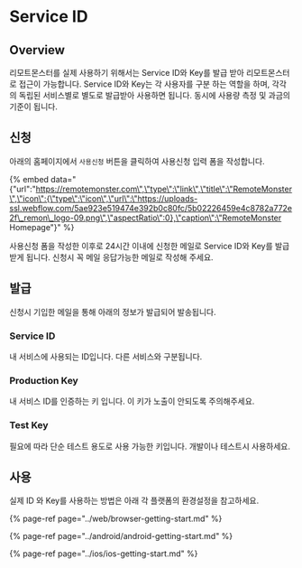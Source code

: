 # Service ID

## Overview

리모트몬스터를 실제 사용하기 위해서는 Service ID와 Key를 발급 받아 리모트몬스터로 접근이 가능합니다. Service ID와 Key는 각 사용자를 구분 하는 역할을 하며, 각각의 독립된 서비스별로 별도로 발급받아 사용하면 됩니다. 동시에 사용량 측정 및 과금의 기준이 됩니다.

## 신청

아래의 홈페이지에서 `사용신청` 버튼을 클릭하여 사용신청 입력 폼을 작성합니다.

{% embed data="{\"url\":\"https://remotemonster.com\",\"type\":\"link\",\"title\":\"RemoteMonster\",\"icon\":{\"type\":\"icon\",\"url\":\"https://uploads-ssl.webflow.com/5ae923e519474e392b0c80fc/5b02226459e4c8782a772e2f\_remon\_logo-09.png\",\"aspectRatio\":0},\"caption\":\"RemoteMonster Homepage\"}" %}

사용신청 폼을 작성한 이후로 24시간 이내에 신청한 메일로 Service ID와 Key를 발급받게 됩니다. 신청시 꼭 메일 응답가능한 메일로 작성해 주세요.

## 발급

신청시 기입한 메일을 통해 아래의 정보가 발급되어 발송됩니다.

### Service ID 

내 서비스에 사용되는 ID입니다. 다른 서비스와 구분됩니다.

### Production Key

내 서비스 ID를 인증하는 키 입니다. 이 키가 노출이 안되도록 주의해주세요.

### Test Key

필요에 따라 단순 테스트 용도로 사용 가능한 키입니다. 개발이나 테스트시 사용하세요.

## 사용

실제 ID 와 Key를 사용하는 방법은 아래 각 플랫폼의 환경설정을 참고하세요.

{% page-ref page="../web/browser-getting-start.md" %}

{% page-ref page="../android/android-getting-start.md" %}

{% page-ref page="../ios/ios-getting-start.md" %}



